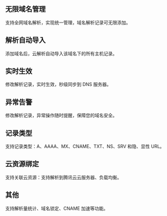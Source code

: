 ## 无限域名管理
支持全网域名解析，实现统一管理，域名解析记录可无限添加。

## 解析自动导入
添加域名后，云解析自动导入该域名下的所有主机记录。

## 实时生效
修改解析记录，实时生效，秒级同步到 DNS 服务器。

## 异常告警
修改解析记录，异常操作随时提醒，保障您的域名安全。

## 记录类型
支持记录类型：A、AAAA、MX、CNAME、TXT、NS、SRV 和隐、显性 URL。

## 云资源绑定
支持关联云资源：支持解析到腾讯云云服务器、负载均衡。

## 其他
支持解析量统计、域名锁定、CNAME 加速等功能。

